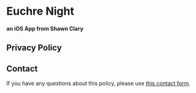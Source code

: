 # Euchre Night
#### an iOS App from Shawn Clary

## Privacy Policy

## Contact

If you have any questions about this policy, please use [this contact form](https://www.sleeptil3software.com/#/contact).
